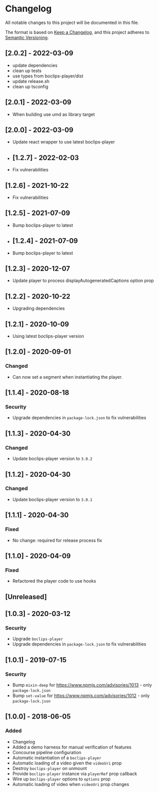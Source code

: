 # Changelog

All notable changes to this project will be documented in this file.

The format is based on [Keep a Changelog](https://keepachangelog.com/en/1.0.0/),
and this project adheres to [Semantic Versioning](https://semver.org/spec/v2.0.0.html).

## [2.0.2] - 2022-03-09

- update dependencies
- clean up tests
- use types from boclips-player/dist
- update release.sh
- clean up tsconfig

 
## [2.0.1] - 2022-03-09

- When building use umd as library target

## [2.0.0] - 2022-03-09

- Update react wrapper to use latest boclips-player

- ## [1.2.7] - 2022-02-03

- Fix vulnerabilities

## [1.2.6] - 2021-10-22

- Fix vulnerabilities

## [1.2.5] - 2021-07-09

- Bump boclips-player to latest
 
- ## [1.2.4] - 2021-07-09

- Bump boclips-player to latest

## [1.2.3] - 2020-12-07

- Update player to process displayAutogeneratedCaptions option prop

## [1.2.2] - 2020-10-22

- Upgrading dependencies

## [1.2.1] - 2020-10-09

- Using latest boclips-player version

## [1.2.0] - 2020-09-01

### Changed

- Can now set a segment when instantiating the player.

## [1.1.4] - 2020-08-18

### Security

- Upgrade dependencies in `package-lock.json` to fix vulnerabilities

## [1.1.3] - 2020-04-30

### Changed

- Update boclips-player version to `3.0.2`

## [1.1.2] - 2020-04-30

### Changed

- Update boclips-player version to `3.0.1`

## [1.1.1] - 2020-04-30

### Fixed

- No change: required for release process fix

## [1.1.0] - 2020-04-09

### Fixed

- Refactored the player code to use hooks

## [Unreleased]

## [1.0.3] - 2020-03-12

### Security

- Upgrade `boclips-player`
- Upgrade dependencies in `package-lock.json` to fix vulnerabilities

## [1.0.1] - 2019-07-15

### Security

- Bump `mixin-deep` for https://www.npmjs.com/advisories/1013 - only `package-lock.json`
- Bump `set-value` for https://www.npmjs.com/advisories/1012 - only `package-lock.json`

## [1.0.0] - 2018-06-05

### Added

- Changelog
- Added a demo harness for manual verification of features
- Concourse pipeline configuration
- Automatic instantiation of a `boclips-player`
- Automatic loading of a video given the `videoUri` prop
- Destroy `boclips-player` on unmount
- Provide `boclips-player` instance via `playerRef` prop callback
- Wire up `boclips-player` options to `options` prop
- Automatic loading of video when `videoUri` prop changes
